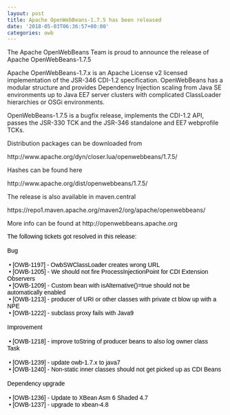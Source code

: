 ```yaml
---
layout: post
title: Apache OpenWebBeans-1.7.5 has been released
date: '2018-05-03T06:36:57+00:00'
categories: owb
---
```

<p>


The Apache OpenWebBeans Team is proud to announce the release of Apache OpenWebBeans-1.7.5

</p> 
  <p>Apache OpenWebBeans-1.7.x is an Apache License v2 licensed implementation of the JSR-346 CDI-1.2 specification. OpenWebBeans has a modular structure and provides Dependency Injection scaling from Java SE environments up to Java EE7 server clusters with complicated ClassLoader hierarchies or OSGi environments.

</p> 
  <p>OpenWebBeans-1.7.5 is a bugfix release, implements the CDI-1.2 API, passes the JSR-330 TCK and the JSR-346 standalone and EE7 webprofile TCKs.

</p> 
  <p>Distribution packages can be downloaded from </p> 
  <p>http://www.apache.org/dyn/closer.lua/openwebbeans/1.7.5/
</p> 
  <p>
Hashes can be found here </p> 
  <p>http://www.apache.org/dist/openwebbeans/1.7.5/

 </p> 
  <p> </p> 
  <p>The release is also available in maven.central

</p> 
  <p>https://repo1.maven.apache.org/maven2/org/apache/openwebbeans/

</p> 
  <p> </p> 
  <p>More info can be found at http://openwebbeans.apache.org 
</p>
  <p> </p>
  <p><span style="caret-color: #000000; color: #000000; font-family: Helvetica; font-size: 14px; font-style: normal; font-variant-caps: normal; font-weight: normal; letter-spacing: normal; text-align: start; text-indent: 0px; text-transform: none; white-space: normal; word-spacing: 0px; -moz-text-size-adjust: auto; -webkit-text-stroke-width: 0px; text-decoration: none; display: inline !important; float: none;">The following tickets got resolved in this release:</span><br style="caret-color: #000000; color: #000000; font-family: Helvetica; font-size: 14px; font-style: normal; font-variant-caps: normal; font-weight: normal; letter-spacing: normal; text-align: start; text-indent: 0px; text-transform: none; white-space: normal; word-spacing: 0px; -moz-text-size-adjust: auto; -webkit-text-stroke-width: 0px; text-decoration: none;" /><br style="caret-color: #000000; color: #000000; font-family: Helvetica; font-size: 14px; font-style: normal; font-variant-caps: normal; font-weight: normal; letter-spacing: normal; text-align: start; text-indent: 0px; text-transform: none; white-space: normal; word-spacing: 0px; -moz-text-size-adjust: auto; -webkit-text-stroke-width: 0px; text-decoration: none;" /><span style="caret-color: #000000; color: #000000; font-family: Helvetica; font-size: 14px; font-style: normal; font-variant-caps: normal; font-weight: normal; letter-spacing: normal; text-align: start; text-indent: 0px; text-transform: none; white-space: normal; word-spacing: 0px; -moz-text-size-adjust: auto; -webkit-text-stroke-width: 0px; text-decoration: none; display: inline !important; float: none;">Bug</span><br style="caret-color: #000000; color: #000000; font-family: Helvetica; font-size: 14px; font-style: normal; font-variant-caps: normal; font-weight: normal; letter-spacing: normal; text-align: start; text-indent: 0px; text-transform: none; white-space: normal; word-spacing: 0px; -moz-text-size-adjust: auto; -webkit-text-stroke-width: 0px; text-decoration: none;" /><br style="caret-color: #000000; color: #000000; font-family: Helvetica; font-size: 14px; font-style: normal; font-variant-caps: normal; font-weight: normal; letter-spacing: normal; text-align: start; text-indent: 0px; text-transform: none; white-space: normal; word-spacing: 0px; -moz-text-size-adjust: auto; -webkit-text-stroke-width: 0px; text-decoration: none;" /><span class="Apple-tab-span" style="caret-color: #000000; color: #000000; font-family: Helvetica; font-size: 14px; font-style: normal; font-variant-caps: normal; font-weight: normal; letter-spacing: normal; text-align: start; text-indent: 0px; text-transform: none; white-space: pre; word-spacing: 0px; -moz-text-size-adjust: auto; -webkit-text-stroke-width: 0px; text-decoration: none;"> </span><span style="caret-color: #000000; color: #000000; font-family: Helvetica; font-size: 14px; font-style: normal; font-variant-caps: normal; font-weight: normal; letter-spacing: normal; text-align: start; text-indent: 0px; text-transform: none; white-space: normal; word-spacing: 0px; -moz-text-size-adjust: auto; -webkit-text-stroke-width: 0px; text-decoration: none; display: inline !important; float: none;">• [OWB-1197] - OwbSWClassLoader creates wrong URL</span><br style="caret-color: #000000; color: #000000; font-family: Helvetica; font-size: 14px; font-style: normal; font-variant-caps: normal; font-weight: normal; letter-spacing: normal; text-align: start; text-indent: 0px; text-transform: none; white-space: normal; word-spacing: 0px; -moz-text-size-adjust: auto; -webkit-text-stroke-width: 0px; text-decoration: none;" /><span class="Apple-tab-span" style="caret-color: #000000; color: #000000; font-family: Helvetica; font-size: 14px; font-style: normal; font-variant-caps: normal; font-weight: normal; letter-spacing: normal; text-align: start; text-indent: 0px; text-transform: none; white-space: pre; word-spacing: 0px; -moz-text-size-adjust: auto; -webkit-text-stroke-width: 0px; text-decoration: none;"> </span><span style="caret-color: #000000; color: #000000; font-family: Helvetica; font-size: 14px; font-style: normal; font-variant-caps: normal; font-weight: normal; letter-spacing: normal; text-align: start; text-indent: 0px; text-transform: none; white-space: normal; word-spacing: 0px; -moz-text-size-adjust: auto; -webkit-text-stroke-width: 0px; text-decoration: none; display: inline !important; float: none;">• [OWB-1205] - We should not fire ProcessInjectionPoint for CDI Extension Observers</span><br style="caret-color: #000000; color: #000000; font-family: Helvetica; font-size: 14px; font-style: normal; font-variant-caps: normal; font-weight: normal; letter-spacing: normal; text-align: start; text-indent: 0px; text-transform: none; white-space: normal; word-spacing: 0px; -moz-text-size-adjust: auto; -webkit-text-stroke-width: 0px; text-decoration: none;" /><span class="Apple-tab-span" style="caret-color: #000000; color: #000000; font-family: Helvetica; font-size: 14px; font-style: normal; font-variant-caps: normal; font-weight: normal; letter-spacing: normal; text-align: start; text-indent: 0px; text-transform: none; white-space: pre; word-spacing: 0px; -moz-text-size-adjust: auto; -webkit-text-stroke-width: 0px; text-decoration: none;"> </span><span style="caret-color: #000000; color: #000000; font-family: Helvetica; font-size: 14px; font-style: normal; font-variant-caps: normal; font-weight: normal; letter-spacing: normal; text-align: start; text-indent: 0px; text-transform: none; white-space: normal; word-spacing: 0px; -moz-text-size-adjust: auto; -webkit-text-stroke-width: 0px; text-decoration: none; display: inline !important; float: none;">• [OWB-1209] - Custom bean with isAlternative()=true should not be automatically enabled</span><br style="caret-color: #000000; color: #000000; font-family: Helvetica; font-size: 14px; font-style: normal; font-variant-caps: normal; font-weight: normal; letter-spacing: normal; text-align: start; text-indent: 0px; text-transform: none; white-space: normal; word-spacing: 0px; -moz-text-size-adjust: auto; -webkit-text-stroke-width: 0px; text-decoration: none;" /><span class="Apple-tab-span" style="caret-color: #000000; color: #000000; font-family: Helvetica; font-size: 14px; font-style: normal; font-variant-caps: normal; font-weight: normal; letter-spacing: normal; text-align: start; text-indent: 0px; text-transform: none; white-space: pre; word-spacing: 0px; -moz-text-size-adjust: auto; -webkit-text-stroke-width: 0px; text-decoration: none;"> </span><span style="caret-color: #000000; color: #000000; font-family: Helvetica; font-size: 14px; font-style: normal; font-variant-caps: normal; font-weight: normal; letter-spacing: normal; text-align: start; text-indent: 0px; text-transform: none; white-space: normal; word-spacing: 0px; -moz-text-size-adjust: auto; -webkit-text-stroke-width: 0px; text-decoration: none; display: inline !important; float: none;">• [OWB-1213] - producer of URI or other classes with private ct blow up with a NPE</span><br style="caret-color: #000000; color: #000000; font-family: Helvetica; font-size: 14px; font-style: normal; font-variant-caps: normal; font-weight: normal; letter-spacing: normal; text-align: start; text-indent: 0px; text-transform: none; white-space: normal; word-spacing: 0px; -moz-text-size-adjust: auto; -webkit-text-stroke-width: 0px; text-decoration: none;" /><span class="Apple-tab-span" style="caret-color: #000000; color: #000000; font-family: Helvetica; font-size: 14px; font-style: normal; font-variant-caps: normal; font-weight: normal; letter-spacing: normal; text-align: start; text-indent: 0px; text-transform: none; white-space: pre; word-spacing: 0px; -moz-text-size-adjust: auto; -webkit-text-stroke-width: 0px; text-decoration: none;"> </span><span style="caret-color: #000000; color: #000000; font-family: Helvetica; font-size: 14px; font-style: normal; font-variant-caps: normal; font-weight: normal; letter-spacing: normal; text-align: start; text-indent: 0px; text-transform: none; white-space: normal; word-spacing: 0px; -moz-text-size-adjust: auto; -webkit-text-stroke-width: 0px; text-decoration: none; display: inline !important; float: none;">• [OWB-1222] - subclass proxy fails with Java9</span><br style="caret-color: #000000; color: #000000; font-family: Helvetica; font-size: 14px; font-style: normal; font-variant-caps: normal; font-weight: normal; letter-spacing: normal; text-align: start; text-indent: 0px; text-transform: none; white-space: normal; word-spacing: 0px; -moz-text-size-adjust: auto; -webkit-text-stroke-width: 0px; text-decoration: none;" /><br style="caret-color: #000000; color: #000000; font-family: Helvetica; font-size: 14px; font-style: normal; font-variant-caps: normal; font-weight: normal; letter-spacing: normal; text-align: start; text-indent: 0px; text-transform: none; white-space: normal; word-spacing: 0px; -moz-text-size-adjust: auto; -webkit-text-stroke-width: 0px; text-decoration: none;" /><span style="caret-color: #000000; color: #000000; font-family: Helvetica; font-size: 14px; font-style: normal; font-variant-caps: normal; font-weight: normal; letter-spacing: normal; text-align: start; text-indent: 0px; text-transform: none; white-space: normal; word-spacing: 0px; -moz-text-size-adjust: auto; -webkit-text-stroke-width: 0px; text-decoration: none; display: inline !important; float: none;">Improvement</span><br style="caret-color: #000000; color: #000000; font-family: Helvetica; font-size: 14px; font-style: normal; font-variant-caps: normal; font-weight: normal; letter-spacing: normal; text-align: start; text-indent: 0px; text-transform: none; white-space: normal; word-spacing: 0px; -moz-text-size-adjust: auto; -webkit-text-stroke-width: 0px; text-decoration: none;" /><br style="caret-color: #000000; color: #000000; font-family: Helvetica; font-size: 14px; font-style: normal; font-variant-caps: normal; font-weight: normal; letter-spacing: normal; text-align: start; text-indent: 0px; text-transform: none; white-space: normal; word-spacing: 0px; -moz-text-size-adjust: auto; -webkit-text-stroke-width: 0px; text-decoration: none;" /><span class="Apple-tab-span" style="caret-color: #000000; color: #000000; font-family: Helvetica; font-size: 14px; font-style: normal; font-variant-caps: normal; font-weight: normal; letter-spacing: normal; text-align: start; text-indent: 0px; text-transform: none; white-space: pre; word-spacing: 0px; -moz-text-size-adjust: auto; -webkit-text-stroke-width: 0px; text-decoration: none;"> </span><span style="caret-color: #000000; color: #000000; font-family: Helvetica; font-size: 14px; font-style: normal; font-variant-caps: normal; font-weight: normal; letter-spacing: normal; text-align: start; text-indent: 0px; text-transform: none; white-space: normal; word-spacing: 0px; -moz-text-size-adjust: auto; -webkit-text-stroke-width: 0px; text-decoration: none; display: inline !important; float: none;">• [OWB-1218] - improve toString of producer beans to also log owner class</span><br style="caret-color: #000000; color: #000000; font-family: Helvetica; font-size: 14px; font-style: normal; font-variant-caps: normal; font-weight: normal; letter-spacing: normal; text-align: start; text-indent: 0px; text-transform: none; white-space: normal; word-spacing: 0px; -moz-text-size-adjust: auto; -webkit-text-stroke-width: 0px; text-decoration: none;" /><span style="caret-color: #000000; color: #000000; font-family: Helvetica; font-size: 14px; font-style: normal; font-variant-caps: normal; font-weight: normal; letter-spacing: normal; text-align: start; text-indent: 0px; text-transform: none; white-space: normal; word-spacing: 0px; -moz-text-size-adjust: auto; -webkit-text-stroke-width: 0px; text-decoration: none; display: inline !important; float: none;">Task</span><br style="caret-color: #000000; color: #000000; font-family: Helvetica; font-size: 14px; font-style: normal; font-variant-caps: normal; font-weight: normal; letter-spacing: normal; text-align: start; text-indent: 0px; text-transform: none; white-space: normal; word-spacing: 0px; -moz-text-size-adjust: auto; -webkit-text-stroke-width: 0px; text-decoration: none;" /><br style="caret-color: #000000; color: #000000; font-family: Helvetica; font-size: 14px; font-style: normal; font-variant-caps: normal; font-weight: normal; letter-spacing: normal; text-align: start; text-indent: 0px; text-transform: none; white-space: normal; word-spacing: 0px; -moz-text-size-adjust: auto; -webkit-text-stroke-width: 0px; text-decoration: none;" /><span class="Apple-tab-span" style="caret-color: #000000; color: #000000; font-family: Helvetica; font-size: 14px; font-style: normal; font-variant-caps: normal; font-weight: normal; letter-spacing: normal; text-align: start; text-indent: 0px; text-transform: none; white-space: pre; word-spacing: 0px; -moz-text-size-adjust: auto; -webkit-text-stroke-width: 0px; text-decoration: none;"> </span><span style="caret-color: #000000; color: #000000; font-family: Helvetica; font-size: 14px; font-style: normal; font-variant-caps: normal; font-weight: normal; letter-spacing: normal; text-align: start; text-indent: 0px; text-transform: none; white-space: normal; word-spacing: 0px; -moz-text-size-adjust: auto; -webkit-text-stroke-width: 0px; text-decoration: none; display: inline !important; float: none;">• [OWB-1239] - update owb-1.7.x to java7</span><br style="caret-color: #000000; color: #000000; font-family: Helvetica; font-size: 14px; font-style: normal; font-variant-caps: normal; font-weight: normal; letter-spacing: normal; text-align: start; text-indent: 0px; text-transform: none; white-space: normal; word-spacing: 0px; -moz-text-size-adjust: auto; -webkit-text-stroke-width: 0px; text-decoration: none;" /><span class="Apple-tab-span" style="caret-color: #000000; color: #000000; font-family: Helvetica; font-size: 14px; font-style: normal; font-variant-caps: normal; font-weight: normal; letter-spacing: normal; text-align: start; text-indent: 0px; text-transform: none; white-space: pre; word-spacing: 0px; -moz-text-size-adjust: auto; -webkit-text-stroke-width: 0px; text-decoration: none;"> </span><span style="caret-color: #000000; color: #000000; font-family: Helvetica; font-size: 14px; font-style: normal; font-variant-caps: normal; font-weight: normal; letter-spacing: normal; text-align: start; text-indent: 0px; text-transform: none; white-space: normal; word-spacing: 0px; -moz-text-size-adjust: auto; -webkit-text-stroke-width: 0px; text-decoration: none; display: inline !important; float: none;">• [OWB-1240] - Non-static inner classes should not get picked up as CDI Beans</span><br style="caret-color: #000000; color: #000000; font-family: Helvetica; font-size: 14px; font-style: normal; font-variant-caps: normal; font-weight: normal; letter-spacing: normal; text-align: start; text-indent: 0px; text-transform: none; white-space: normal; word-spacing: 0px; -moz-text-size-adjust: auto; -webkit-text-stroke-width: 0px; text-decoration: none;" /><br style="caret-color: #000000; color: #000000; font-family: Helvetica; font-size: 14px; font-style: normal; font-variant-caps: normal; font-weight: normal; letter-spacing: normal; text-align: start; text-indent: 0px; text-transform: none; white-space: normal; word-spacing: 0px; -moz-text-size-adjust: auto; -webkit-text-stroke-width: 0px; text-decoration: none;" /><span style="caret-color: #000000; color: #000000; font-family: Helvetica; font-size: 14px; font-style: normal; font-variant-caps: normal; font-weight: normal; letter-spacing: normal; text-align: start; text-indent: 0px; text-transform: none; white-space: normal; word-spacing: 0px; -moz-text-size-adjust: auto; -webkit-text-stroke-width: 0px; text-decoration: none; display: inline !important; float: none;">Dependency upgrade</span><br style="caret-color: #000000; color: #000000; font-family: Helvetica; font-size: 14px; font-style: normal; font-variant-caps: normal; font-weight: normal; letter-spacing: normal; text-align: start; text-indent: 0px; text-transform: none; white-space: normal; word-spacing: 0px; -moz-text-size-adjust: auto; -webkit-text-stroke-width: 0px; text-decoration: none;" /><br style="caret-color: #000000; color: #000000; font-family: Helvetica; font-size: 14px; font-style: normal; font-variant-caps: normal; font-weight: normal; letter-spacing: normal; text-align: start; text-indent: 0px; text-transform: none; white-space: normal; word-spacing: 0px; -moz-text-size-adjust: auto; -webkit-text-stroke-width: 0px; text-decoration: none;" /><span class="Apple-tab-span" style="caret-color: #000000; color: #000000; font-family: Helvetica; font-size: 14px; font-style: normal; font-variant-caps: normal; font-weight: normal; letter-spacing: normal; text-align: start; text-indent: 0px; text-transform: none; white-space: pre; word-spacing: 0px; -moz-text-size-adjust: auto; -webkit-text-stroke-width: 0px; text-decoration: none;"> </span><span style="caret-color: #000000; color: #000000; font-family: Helvetica; font-size: 14px; font-style: normal; font-variant-caps: normal; font-weight: normal; letter-spacing: normal; text-align: start; text-indent: 0px; text-transform: none; white-space: normal; word-spacing: 0px; -moz-text-size-adjust: auto; -webkit-text-stroke-width: 0px; text-decoration: none; display: inline !important; float: none;">• [OWB-1236] - Update to XBean Asm 6 Shaded 4.7</span><br style="caret-color: #000000; color: #000000; font-family: Helvetica; font-size: 14px; font-style: normal; font-variant-caps: normal; font-weight: normal; letter-spacing: normal; text-align: start; text-indent: 0px; text-transform: none; white-space: normal; word-spacing: 0px; -moz-text-size-adjust: auto; -webkit-text-stroke-width: 0px; text-decoration: none;" /><span class="Apple-tab-span" style="caret-color: #000000; color: #000000; font-family: Helvetica; font-size: 14px; font-style: normal; font-variant-caps: normal; font-weight: normal; letter-spacing: normal; text-align: start; text-indent: 0px; text-transform: none; white-space: pre; word-spacing: 0px; -moz-text-size-adjust: auto; -webkit-text-stroke-width: 0px; text-decoration: none;"> </span><span style="caret-color: #000000; color: #000000; font-family: Helvetica; font-size: 14px; font-style: normal; font-variant-caps: normal; font-weight: normal; letter-spacing: normal; text-align: start; text-indent: 0px; text-transform: none; white-space: normal; word-spacing: 0px; -moz-text-size-adjust: auto; -webkit-text-stroke-width: 0px; text-decoration: none; display: inline !important; float: none;">• [OWB-1237] - upgrade to xbean-4.8</span> <br /></p>
